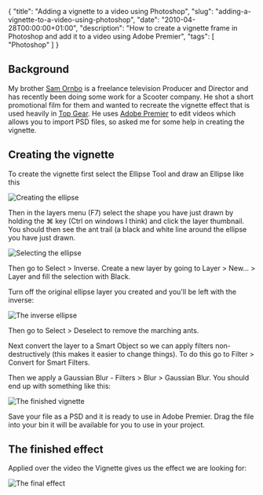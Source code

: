 {
  "title": "Adding a vignette to a video using Photoshop",
  "slug": "adding-a-vignette-to-a-video-using-photoshop",
  "date": "2010-04-28T00:00:00+01:00",
  "description": "How to create a vignette frame in Photoshop and add it to a video using Adobe Premier",
  "tags": [
    "Photoshop"
  ]
}

## Background

My brother [Sam Ornbo][1] is a freelance television Producer and Director and has recently been doing some work for a Scooter company. He shot a short promotional film for them and wanted to recreate the vignette effect that is used heavily in [Top Gear][8]. He uses [Adobe Premier][2] to edit videos which allows you to import PSD files, so asked me for some help in creating the vignette.

## Creating the vignette

To create the vignette first select the Ellipse Tool and draw an Ellipse like this

![Creating the ellipse][3] 

Then in the layers menu (F7) select the shape you have just drawn by holding the ⌘ key (Ctrl on windows I think) and click the layer thumbnail. You should then see the ant trail (a black and white line around the ellipse you have just drawn.

![Selecting the ellipse][4] 

Then go to Select > Inverse. Create a new layer by going to Layer > New... > Layer and fill the selection with Black. 

Turn off the original ellipse layer you created and you'll be left with the inverse:

![The inverse ellipse][5] 

Then go to Select > Deselect to remove the marching ants.

Next convert the layer to a Smart Object so we can apply filters non-destructively (this makes it easier to change things). To do this go to Filter > Convert for Smart Filters.

Then we apply a Gaussian Blur - Filters > Blur > Gaussian Blur. You should end up with something like this:

![The finished vignette][6] 

Save your file as a PSD and it is ready to use in Adobe Premier. Drag the file into your bin it will be available for you to use in your project. 

## The finished effect

Applied over the video the Vignette gives us the effect we are looking for:

![The final effect][7] 

[1]: http://www.samornbo.com/
[2]: http://www.adobe.com/products/premiere/
[3]: /images/articles/vignette_ellipse.png
[4]: /images/articles/vignette_layers.jpg
[5]: /images/articles/vignette_inverse_ellipse.jpg
[6]: /images/articles/vignette_finished.jpg
[7]: /images/articles/vignette_biker.jpg
[8]: http://www.topgear.com/
